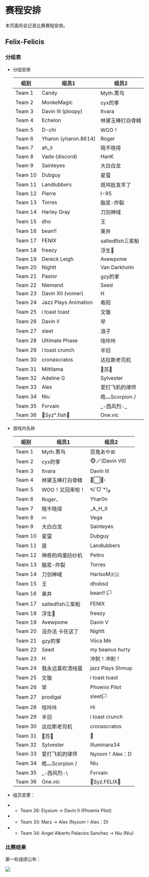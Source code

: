 # 赛程安排

本页面将会记录比赛赛程安排。

## Felix-Felicis

### 分组表

- 分组安排

    | 组别     | 组员1                            | 组员2            |
    | -------- | ------------------------------- | ---------------- |
    | Team 1   | Candy                           | Myth.菁鸟        |
    | Team  2  | MonkeMagic                      | cyx的爹          |
    | Team  3  | Davin III  (ploopy)             | Itvara           |
    | Team  4  | Echelon                         | 林黛玉棒打白骨精 |
    | Team  5  | D-chi                           | WOO！            |
    | Team  6  | Yharon  (yharon.8614)           | Roger            |
    | Team  7  | ah_ii                           | 晓不晓得         |
    | Team  8  | Vade  (discord)                 | HanK             |
    | Team  9  | Sainteyes                       | 大白白龙         |
    | Team  10 | Dubguy                          | 星萤             |
    | Team  11 | Landlubbers                     | 斑鸠批发羊了     |
    | Team  12 | Pierre                          | I-95             |
    | Team  13 | Torres                          | 脑浆-炸裂        |
    | Team  14 | Harley  Gray                    | 刀剑神域         |
    | Team  15 | dho                             | 王               |
    | Team  16 | bean!!                          | 莱井             |
    | Team  17 | FENIX                           | saltedfish三桨船 |
    | Team  18 | freezy                          | 浮生🦉            |
    | Team  19 | Dereck  Leigh                   | Avewpxme         |
    | Team  20 | Nightt                          | Van  Darkholm    |
    | Team  21 | Pastor                          | gzy的爹          |
    | Team  22 | Niemand                         | Seed             |
    | Team  23 | Davin XII  (vomer)              | H                |
    | Team  24 | Jazz Plays  Animation           | 希阳             |
    | Team  25 | i toast  toast                  | 文璇             |
    | Team  26 | Davin II                        | 早               |
    | Team  27 | sleet                           | 浪子             |
    | Team  28 | Ultimate  Phase                 | 哇咔咔           |
    | Team  29 | i toast  crunch                 | 半旧             |
    | Team  30 | cronascratos                    | 达拉斯老司机     |
    | Team  31 | Miltllama                       | 🐬苏🐬          |
    | Team  32 | Adeline G                       | Sylvester        |
    | Team  33 | Alex                            | 爱打飞机的律师   |
    | Team  34 | Niu                             | 皓灬Scorpion丿   |
    | Team  35 | Fvrvain                         | \_-西风烈-\_       |
    | Team  36 | 🐋Syz°.fish🐬                  | One.vic          |

- 游戏内名称

    | 组别     | 组员1             | 组员2            |
    | -------- | ---------------- | ----------------- |
    | Team 1   | Myth.菁鸟        | 百鬼あやめ        |
    | Team  2  | cyx的爹          | 🐵🪄(Davin  VII)  |
    | Team  3  | Itvara           | Davin III         |
    | Team  4  | 林黛玉棒打白骨精 | 🔸⬜🔶▫️           |
    | Team  5  | WOO！又回来啦！  | ٩(ˊᗜˋ*)و          |
    | Team  6  | Roger、          | Yhar0n            |
    | Team  7  | 晓不晓得         | _A_H_II           |
    | Team  8  | 💤                | Vega              |
    | Team  9  | 大白白龙         | Sainteyes         |
    | Team  10 | 星萤             | Dubguy            |
    | Team  11 | 是               | Landlubbers       |
    | Team  12 | 神奇的鸡蛋纺纱机 | Peitro            |
    | Team  13 | 脑浆-炸裂        | Torres            |
    | Team  14 | 刀剑神域         | HarlsoM🇦🇺         |
    | Team  15 | 王               | dhobsd            |
    | Team  16 | 莱井             | bean!!  🏳️         |
    | Team  17 | saltedfish三桨船 | FENIX             |
    | Team  18 | 浮生🦉            | freezy            |
    | Team  19 | Avewpxme         | Davin V           |
    | Team  20 | 没办法 卡在这了  | Nightt            |
    | Team  21 | gzy的爹          | Vōca Mè           |
    | Team  22 | Seed             | my beanus  hurty  |
    | Team  23 | H                | 冲刺！冲刺！      |
    | Team  24 | 我永远喜欢清纯蛋 | jazz Plays  Shmup |
    | Team  25 | 文璇             | i toast  toast    |
    | Team  26 | 早               | Phoenix Pilot     |
    | Team  27 | prodigal         | sleet🏳️          |
    | Team  28 | 哇咔咔           | Hi                |
    | Team  29 | 半旧             | i toast  crunch   |
    | Team  30 | 达拉斯老司机     | cronascratos      |
    | Team  31 | 🐬苏🐬          | 🦙                |
    | Team  32 | Sylvester        | Illuminara34      |
    | Team  33 | 爱打飞机的律师   | Nyoom！Alex：D      |
    | Team  34 | 皓灬Scorpion丿   | Niu                |
    | Team 35  | \_-西风烈-\       | Fvrvain           |
    | Team 36  | One.vic          | 🐋Syz.FELIX🐬     |

- 组员变更：

- - Team 26: Elysium → Davin II (Phoenix Pilot)
- - Team 33: Marz → Alex (Nyoom！Alex：D)
- - Team 34: Angel  Alberto Palacios Sanchez → Niu (Niu)

### 比赛结果

第一轮成绩公布：

<img src="/events/felix-felicis-round-1.jpg" style={{zoom:1}}/>